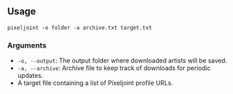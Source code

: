 ## Usage
`pixeljoint -o folder -a archive.txt target.txt`

### Arguments

- `-o, --output`: The output folder where downloaded artists will be saved.
- `-a, --archive`: Archive file to keep track of downloads for periodic updates.
- A target file containing a list of Pixeljoint profile URLs.
